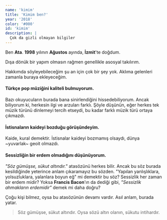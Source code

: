 ```yaml
---
name: 'kimim'
title: 'Kimim ben?'
year: '2018'
color: '#000'
id: 'kimim'
description: |
  Çok da gizli olmayan bilgiler
---
```


Ben **Ata**. **1998** yılının **Ağustos** ayında, **İzmit**'te doğdum.

Dışa dönük bir yapım olmasın rağmen genellikle asosyal takılırım.

Hakkımda söyleyebileceğim şu an için çok bir şey yok. Aklıma gelenleri zamanla buraya ekleyeceğim.

#### Türkçe pop müziğini kaliteli bulmuyorum.
Bazı okuyucuların burada bana sinirlendiğini hissedebiliyorum. Ancak biliyorum ki, herkesin ilgi ve arzuları farklı. Şöyle düşünün, eğer herkes tek müzik türünü dinlemeyi tercih etseydi, bu kadar farklı müzik türü ortaya çıkmazdı.

#### İstisnaların kaideyi bozduğu görüşündeyim.
Kaide, kural demektir. İstisnalar kaideyi bozmamış olsaydı, dünya ~yuvarlak~ geoit olmazdı.

#### Sessizliğin bir erdem olmadığını düşünüyorum.
_"Söz gümüşse, sükut altındır."_ atasözünü herkes bilir. Ancak bu söz burada kesildiğinde yeterince anlam çıkaramayız bu sözden. "Yapılan yanlışlıklara, yolsuzluklara, yalanlara boyun eğ" mi demektir bu söz? Sessizlik her zaman bir erdem midir? Yoksa **Francis Bacon**'ın da dediği gibi, _"Sessizlik ahmakların erdemidir"_ demek mi daha doğru?

Çoğu kişi bilmez, oysa bu atasözünün devamı vardır. Asıl anlam, burada yatar.

> Söz gümüşse, sükut altındır. Oysa sözü altın olanın, sükutu intihardır.